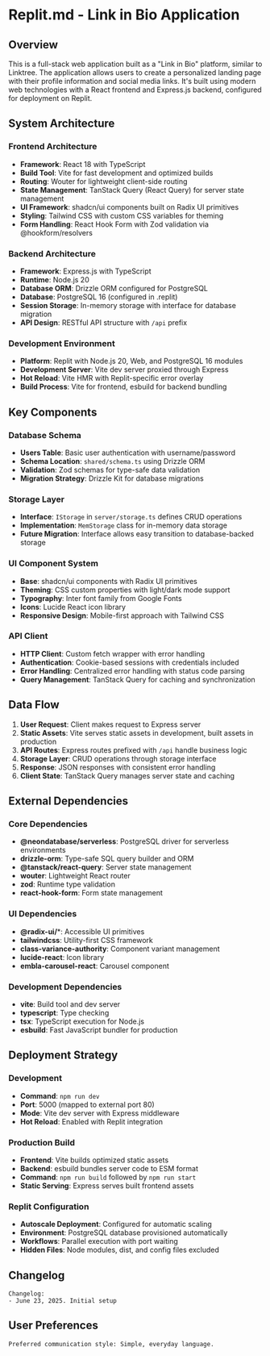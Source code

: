# Replit.md - Link in Bio Application

## Overview

This is a full-stack web application built as a "Link in Bio" platform, similar to Linktree. The application allows users to create a personalized landing page with their profile information and social media links. It's built using modern web technologies with a React frontend and Express.js backend, configured for deployment on Replit.

## System Architecture

### Frontend Architecture
- **Framework**: React 18 with TypeScript
- **Build Tool**: Vite for fast development and optimized builds
- **Routing**: Wouter for lightweight client-side routing
- **State Management**: TanStack Query (React Query) for server state management
- **UI Framework**: shadcn/ui components built on Radix UI primitives
- **Styling**: Tailwind CSS with custom CSS variables for theming
- **Form Handling**: React Hook Form with Zod validation via @hookform/resolvers

### Backend Architecture
- **Framework**: Express.js with TypeScript
- **Runtime**: Node.js 20
- **Database ORM**: Drizzle ORM configured for PostgreSQL
- **Database**: PostgreSQL 16 (configured in .replit)
- **Session Storage**: In-memory storage with interface for database migration
- **API Design**: RESTful API structure with `/api` prefix

### Development Environment
- **Platform**: Replit with Node.js 20, Web, and PostgreSQL 16 modules
- **Development Server**: Vite dev server proxied through Express
- **Hot Reload**: Vite HMR with Replit-specific error overlay
- **Build Process**: Vite for frontend, esbuild for backend bundling

## Key Components

### Database Schema
- **Users Table**: Basic user authentication with username/password
- **Schema Location**: `shared/schema.ts` using Drizzle ORM
- **Validation**: Zod schemas for type-safe data validation
- **Migration Strategy**: Drizzle Kit for database migrations

### Storage Layer
- **Interface**: `IStorage` in `server/storage.ts` defines CRUD operations
- **Implementation**: `MemStorage` class for in-memory data storage
- **Future Migration**: Interface allows easy transition to database-backed storage

### UI Component System
- **Base**: shadcn/ui components with Radix UI primitives
- **Theming**: CSS custom properties with light/dark mode support
- **Typography**: Inter font family from Google Fonts
- **Icons**: Lucide React icon library
- **Responsive Design**: Mobile-first approach with Tailwind CSS

### API Client
- **HTTP Client**: Custom fetch wrapper with error handling
- **Authentication**: Cookie-based sessions with credentials included
- **Error Handling**: Centralized error handling with status code parsing
- **Query Management**: TanStack Query for caching and synchronization

## Data Flow

1. **User Request**: Client makes request to Express server
2. **Static Assets**: Vite serves static assets in development, built assets in production
3. **API Routes**: Express routes prefixed with `/api` handle business logic
4. **Storage Layer**: CRUD operations through storage interface
5. **Response**: JSON responses with consistent error handling
6. **Client State**: TanStack Query manages server state and caching

## External Dependencies

### Core Dependencies
- **@neondatabase/serverless**: PostgreSQL driver for serverless environments
- **drizzle-orm**: Type-safe SQL query builder and ORM
- **@tanstack/react-query**: Server state management
- **wouter**: Lightweight React router
- **zod**: Runtime type validation
- **react-hook-form**: Form state management

### UI Dependencies
- **@radix-ui/***: Accessible UI primitives
- **tailwindcss**: Utility-first CSS framework
- **class-variance-authority**: Component variant management
- **lucide-react**: Icon library
- **embla-carousel-react**: Carousel component

### Development Dependencies
- **vite**: Build tool and dev server
- **typescript**: Type checking
- **tsx**: TypeScript execution for Node.js
- **esbuild**: Fast JavaScript bundler for production

## Deployment Strategy

### Development
- **Command**: `npm run dev`
- **Port**: 5000 (mapped to external port 80)
- **Mode**: Vite dev server with Express middleware
- **Hot Reload**: Enabled with Replit integration

### Production Build
- **Frontend**: Vite builds optimized static assets
- **Backend**: esbuild bundles server code to ESM format
- **Command**: `npm run build` followed by `npm run start`
- **Static Serving**: Express serves built frontend assets

### Replit Configuration
- **Autoscale Deployment**: Configured for automatic scaling
- **Environment**: PostgreSQL database provisioned automatically
- **Workflows**: Parallel execution with port waiting
- **Hidden Files**: Node modules, dist, and config files excluded

## Changelog

```
Changelog:
- June 23, 2025. Initial setup
```

## User Preferences

```
Preferred communication style: Simple, everyday language.
```